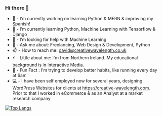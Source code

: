 ### Hi there 👋

- 🔭  -  I’m currently working on learning Python & MERN & improving my Spanish!
- 🌱  -  I’m currently learning Python, Machine Learning with Tensorflow & Django
- 🤔  -  I’m looking for help with Machine Learning
- 💬  -  Ask me about: Freelancing, Web Design & Development, Python
- 📫  -  How to reach me: david@creativewavelength.co.uk 
- ⚡ -  Little about me: I'm from Northern Ireland. My educational background is in Interactive Media. 
- 🏃 - Fun Fact : I'm trying to develop better habits, like running every day at 6am
- 💻 - I have been self employed now for several years, designing WordPress Websites for clients at https://creative-wavelength.com. Prior to that I worked in eCommerce & as an Analyst at a market research company 


[![Top Langs](https://github-readme-stats.vercel.app/api/top-langs/?username=cwavedave&layout=compact)](https://github.com/cwavedave/github-readme-stats)

